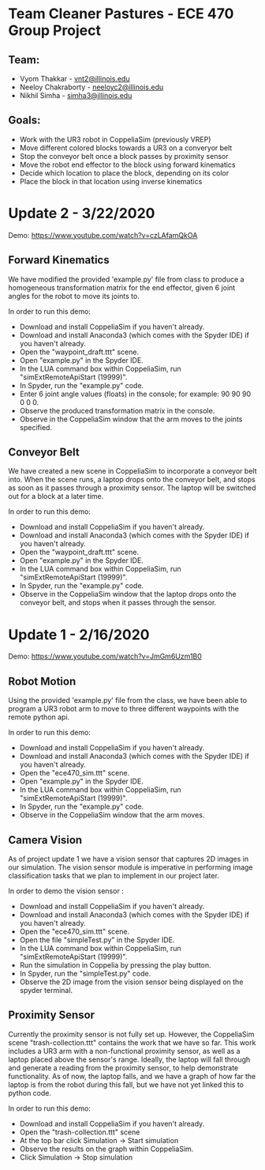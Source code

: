 # Team Cleaner Pastures - ECE 470 Group Project
## Team:
- Vyom Thakkar - vnt2@illinois.edu
- Neeloy Chakraborty - neeloyc2@illinois.edu
- Nikhil Simha - simha3@illinois.edu

## Goals:
- Work with the UR3 robot in CoppeliaSim (previously VREP)
- Move different colored blocks towards a UR3 on a converyor belt
- Stop the conveyor belt once a block passes by proximity sensor
- Move the robot end effector to the block using forward kinematics
- Decide which location to place the block, depending on its color
- Place the block in that location using inverse kinematics

# Update 2 - 3/22/2020
Demo: https://www.youtube.com/watch?v=czLAfamQkOA

## Forward Kinematics

We have modified the provided 'example.py' file from class to produce a homogeneous transformation matrix for the end effector, given 6 joint angles for the robot to move its joints to.

In order to run this demo:
- Download and install CoppeliaSim if you haven't already.
- Download and install Anaconda3 (which comes with the Spyder IDE) if you haven't already.
- Open the "waypoint_draft.ttt" scene.
- Open "example.py" in the Spyder IDE.
- In the LUA command box within CoppeliaSim, run "simExtRemoteApiStart (19999)".
- In Spyder, run the "example.py" code.
- Enter 6 joint angle values (floats) in the console; for example: 90 90 90 0 0 0.
- Observe the produced transformation matrix in the console.
- Observe in the CoppeliaSim window that the arm moves to the joints specified.

## Conveyor Belt

We have created a new scene in CoppeliaSim to incorporate a conveyor belt into. When the scene runs, a laptop drops onto the conveyor belt, and stops as soon as it passes through a proximity sensor. The laptop will be switched out for a block at a later time.

In order to run this demo:
- Download and install CoppeliaSim if you haven't already.
- Download and install Anaconda3 (which comes with the Spyder IDE) if you haven't already.
- Open the "waypoint_draft.ttt" scene.
- Open "example.py" in the Spyder IDE.
- In the LUA command box within CoppeliaSim, run "simExtRemoteApiStart (19999)".
- In Spyder, run the "example.py" code.
- Observe in the CoppeliaSim window that the laptop drops onto the conveyor belt, and stops when it passes through the sensor.


# Update 1 - 2/16/2020
Demo: https://www.youtube.com/watch?v=JmGm6Uzm1B0

## Robot Motion

Using the provided 'example.py' file from the class, we have been able to program a UR3 robot arm to move to three different waypoints with the remote python api.

In order to run this demo:
- Download and install CoppeliaSim if you haven't already.
- Download and install Anaconda3 (which comes with the Spyder IDE) if you haven't already.
- Open the "ece470_sim.ttt" scene.
- Open "example.py" in the Spyder IDE.
- In the LUA command box within CoppeliaSim, run "simExtRemoteApiStart (19999)".
- In Spyder, run the "example.py" code.
- Observe in the CoppeliaSim window that the arm moves.

## Camera Vision

As of project update 1 we have a vision sensor that captures 2D images in our simulation. The vision sensor module is imperative in performing image classification tasks that we plan to implement in our project later. 

In order to demo the vision sensor :
- Download and install CoppeliaSim if you haven't already.
- Download and install Anaconda3 (which comes with the Spyder IDE) if you haven't already.
- Open the "ece470_sim.ttt" scene.
- Open the file "simpleTest.py" in the Spyder IDE.
- In the LUA command box within CoppeliaSim, run "simExtRemoteApiStart (19999)".
- Run the simulation in Coppelia by pressing the play button. 
- In Spyder, run the "simpleTest.py" code.
- Observe the 2D image from the vision sensor being displayed on the spyder terminal.

## Proximity Sensor

Currently the proximity sensor is not fully set up. However, the CoppeliaSim scene "trash-collection.ttt" contains the work that we have so far.
This work includes a UR3 arm with a non-functional proximity sensor, as well as a laptop placed above the sensor's range. Ideally, the laptop
will fall through and generate a reading from the proximity sensor, to help demonstrate functionality. As of now, the laptop falls, and we have
a graph of how far the laptop is from the robot during this fall, but we have not yet linked this to python code.

In order to run this demo:
- Download and install CoppeliaSim if you haven't already.
- Open the "trash-collection.ttt" scene
- At the top bar click Simulation -> Start simulation
- Observe the results on the graph within CoppeliaSim.
- Click Simulation -> Stop simulation
